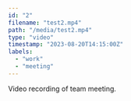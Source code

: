 ```yaml
---
id: "2"
filename: "test2.mp4"
path: "/media/test2.mp4"
type: "video"
timestamp: "2023-08-20T14:15:00Z"
labels:
  - "work"
  - "meeting"
---
```


Video recording of team meeting.